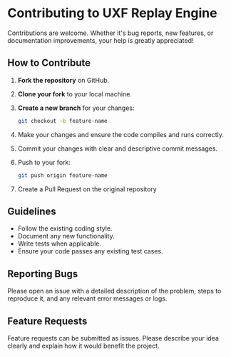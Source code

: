 # Contributing to UXF Replay Engine

Contributions are welcome. Whether it's bug reports, new features, or documentation improvements, your help is greatly appreciated!

## How to Contribute

1. **Fork the repository** on GitHub.
2. **Clone your fork** to your local machine.
3. **Create a new branch** for your changes:

    ```bash
    git checkout -b feature-name
    ```

4. Make your changes and ensure the code compiles and runs correctly.
5. Commit your changes with clear and descriptive commit messages.
6. Push to your fork:

    ```bash
    git push origin feature-name
    ```

7. Create a Pull Request on the original repository

## Guidelines

- Follow the existing coding style.
- Document any new functionality.
- Write tests when applicable.
- Ensure your code passes any existing test cases.

## Reporting Bugs

Please open an issue with a detailed description of the problem, steps to reproduce it, and any relevant error messages or logs.

## Feature Requests

Feature requests can be submitted as issues. Please describe your idea clearly and explain how it would benefit the project.
